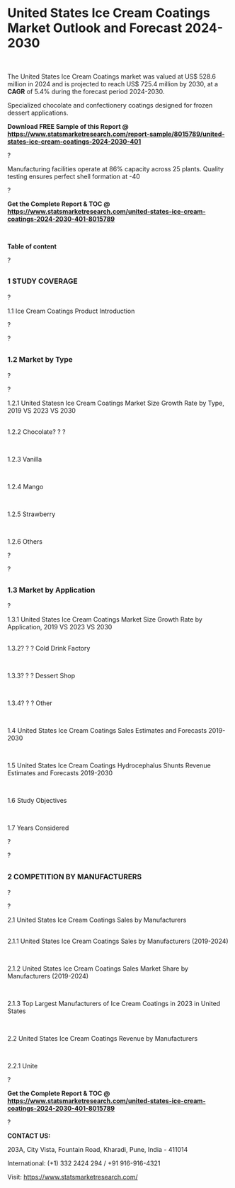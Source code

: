 <h1>United States Ice Cream Coatings Market Outlook and Forecast 2024-2030</h1><br/><p>The United States Ice Cream Coatings market was valued at US$ 528.6 million in 2024 and is projected to reach US$ 725.4 million by 2030, at a <strong>CAGR</strong> of 5.4% during the forecast period 2024-2030.</p>
 
 
 
 <p>Specialized chocolate and confectionery coatings designed for frozen dessert applications.</p>
 
 
 
 <div><b>Download FREE Sample of this Report @ <a href="https://www.statsmarketresearch.com/download-free-sample/8015789/united-states-ice-cream-coatings-2024-2030-401">https://www.statsmarketresearch.com/report-sample/8015789/united-states-ice-cream-coatings-2024-2030-401</a></b></div>
 
 
 
 <p>? </p>
 
 
 
 <p>Manufacturing facilities operate at 86% capacity across 25 plants. Quality testing ensures perfect shell formation at -40</p>
 
 
 
 <p>? </p>
 
 
 
 <div><b>Get the Complete Report & TOC @ <a href="https://www.statsmarketresearch.com/united-states-ice-cream-coatings-2024-2030-401-8015789">https://www.statsmarketresearch.com/united-states-ice-cream-coatings-2024-2030-401-8015789</a></b></div>
 
 
 
 <p><br />
 
 <b>Table of content</b></p>
 
 
 
 <p>? </p>
 
 
 
 <h2><span style="font-size:16px"><strong>1 STUDY COVERAGE</strong></span></h2>
 
 
 
 <p>? </p>
 
 
 
 <p>1.1 Ice Cream Coatings Product Introduction</p>
 
 
 
 <p>? </p>
 
 
 
 <p>? </p>
 
 
 
 <h2><span style="font-size:16px"><strong>1.2 Market by Type</strong></span></h2>
 
 
 
 <p>? </p>
 
 
 
 <p>? </p>
 
 
 
 <p>1.2.1 United Statesn Ice Cream Coatings Market Size Growth Rate by Type, 2019 VS 2023 VS 2030<br />
 
 <br />
 
 1.2.2 Chocolate? ? ? <br />
 
 <br />
 
 1.2.3 Vanilla<br />
 
 <br />
 
 1.2.4 Mango<br />
 
 <br />
 
 1.2.5 Strawberry<br />
 
 <br />
 
 1.2.6 Others<br />
 
 ? </p>
 
 
 
 <p>? </p>
 
 
 
 <h2><span style="font-size:16px"><strong>1.3 Market by Application</strong></span></h2>
 
 
 
 <p>? </p>
 
 
 
 <p>1.3.1 United States Ice Cream Coatings Market Size Growth Rate by Application, 2019 VS 2023 VS 2030<br />
 
 <br />
 
 1.3.2? ? ? Cold Drink Factory<br />
 
 <br />
 
 1.3.3? ? ? Dessert Shop<br />
 
 <br />
 
 1.3.4? ? ? Other<br />
 
 <br />
 
 1.4 United States Ice Cream Coatings Sales Estimates and Forecasts 2019-2030<br />
 
 <br />
 
 1.5 United States Ice Cream Coatings Hydrocephalus Shunts Revenue Estimates and Forecasts 2019-2030<br />
 
 <br />
 
 1.6 Study Objectives<br />
 
 <br />
 
 1.7 Years Considered</p>
 
 
 
 <p>? </p>
 
 
 
 <p>? </p>
 
 
 
 <h2><span style="font-size:16px"><strong>2 COMPETITION BY MANUFACTURERS</strong></span></h2>
 
 
 
 <p>? </p>
 
 
 
 <p>? </p>
 
 
 
 <p>2.1 United States Ice Cream Coatings Sales by Manufacturers<br />
 
 <br />
 
 2.1.1 United States Ice Cream Coatings Sales by Manufacturers (2019-2024)<br />
 
 <br />
 
 2.1.2 United States Ice Cream Coatings Sales Market Share by Manufacturers (2019-2024)<br />
 
 <br />
 
 2.1.3 Top Largest Manufacturers of Ice Cream Coatings in 2023 in United States<br />
 
 <br />
 
 2.2 United States Ice Cream Coatings Revenue by Manufacturers<br />
 
 <br />
 
 2.2.1 Unite</p>
 
 
 
 <p>? </p>
 
 
 
 <div><b>Get the Complete Report & TOC @ <a href="https://www.statsmarketresearch.com/united-states-ice-cream-coatings-2024-2030-401-8015789">https://www.statsmarketresearch.com/united-states-ice-cream-coatings-2024-2030-401-8015789</a></b></div>
 
 
 
 <p>? </p>
 
 
 
 <p><b>CONTACT US:</b><br />
 
 203A, City Vista, Fountain Road, Kharadi, Pune, India - 411014<br />
 
 International: (+1) 332 2424 294 / +91 916-916-4321<br />
 
 Visit: <a href="https://www.statsmarketresearch.com/">https://www.statsmarketresearch.com/</a></p>